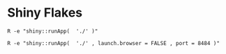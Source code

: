 Shiny Flakes
=========


```
R -e "shiny::runApp(  './' )"

R -e "shiny::runApp(  './' , launch.browser = FALSE , port = 8484 )"
```
